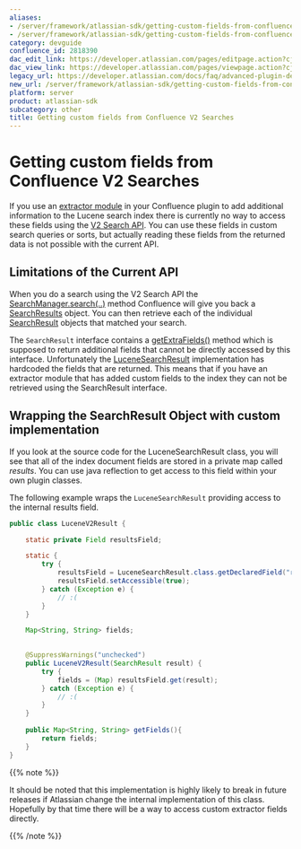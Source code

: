 ```yaml
---
aliases:
- /server/framework/atlassian-sdk/getting-custom-fields-from-confluence-v2-searches-2818390.html
- /server/framework/atlassian-sdk/getting-custom-fields-from-confluence-v2-searches-2818390.md
category: devguide
confluence_id: 2818390
dac_edit_link: https://developer.atlassian.com/pages/editpage.action?cjm=wozere&pageId=2818390
dac_view_link: https://developer.atlassian.com/pages/viewpage.action?cjm=wozere&pageId=2818390
legacy_url: https://developer.atlassian.com/docs/faq/advanced-plugin-development-faq/getting-custom-fields-from-confluence-v2-searches
new_url: /server/framework/atlassian-sdk/getting-custom-fields-from-confluence-v2-searches
platform: server
product: atlassian-sdk
subcategory: other
title: Getting custom fields from Confluence V2 Searches
---
```

# Getting custom fields from Confluence V2 Searches

If you use an [extractor module](https://developer.atlassian.com/display/CONFDEV/Extractor+Module) in your Confluence plugin to add additional information to the Lucene search index there is currently no way to access these fields using the [V2 Search API](https://developer.atlassian.com/display/CONFDEV/Searching+Using+the+V2+Search+API). You can use these fields in custom search queries or sorts, but actually reading these fields from the returned data is not possible with the current API.

## Limitations of the Current API

When you do a search using the V2 Search API the <a href="http://docs.atlassian.com/atlassian-confluence/latest/com/atlassian/confluence/search/v2/SearchManager.html" class="external-link">SearchManager.search(..)</a> method Confluence will give you back a <a href="http://docs.atlassian.com/atlassian-confluence/latest/com/atlassian/confluence/search/v2/SearchResults.html" class="external-link">SearchResults</a> object. You can then retrieve each of the individual <a href="http://docs.atlassian.com/atlassian-confluence/latest/com/atlassian/confluence/search/v2/SearchResult.html" class="external-link">SearchResult</a> objects that matched your search.

The `SearchResult` interface contains a <a href="http://docs.atlassian.com/atlassian-confluence/latest/com/atlassian/confluence/search/v2/SearchResult.html#getExtraFields%28%29" class="external-link">getExtraFields()</a> method which is supposed to return additional fields that cannot be directly accessed by this interface. Unfortunately the <a href="http://docs.atlassian.com/atlassian-confluence/latest/com/atlassian/confluence/search/v2/lucene/LuceneSearchResults.html" class="external-link">LuceneSearchResult</a> implementation has hardcoded the fields that are returned. This means that if you have an extractor module that has added custom fields to the index they can not be retrieved using the SearchResult interface.

## Wrapping the SearchResult Object with custom implementation

If you look at the source code for the LuceneSearchResult class, you will see that all of the index document fields are stored in a private map called *results*. You can use java reflection to get access to this field within your own plugin classes.

The following example wraps the `LuceneSearchResult` providing access to the internal results field.

``` java
public class LuceneV2Result {

    static private Field resultsField;

    static {
        try {
            resultsField = LuceneSearchResult.class.getDeclaredField("results");
            resultsField.setAccessible(true);
        } catch (Exception e) {
            // :(
        }
    }

    Map<String, String> fields;
   

    @SuppressWarnings("unchecked")
    public LuceneV2Result(SearchResult result) {
        try {
            fields = (Map) resultsField.get(result);
        } catch (Exception e) {
            // :(
        }
    }
    
    public Map<String, String> getFields(){
        return fields;
    }   
}
```

{{% note %}}

It should be noted that this implementation is highly likely to break in future releases if Atlassian change the internal implementation of this class. Hopefully by that time there will be a way to access custom extractor fields directly.

{{% /note %}}






































































































